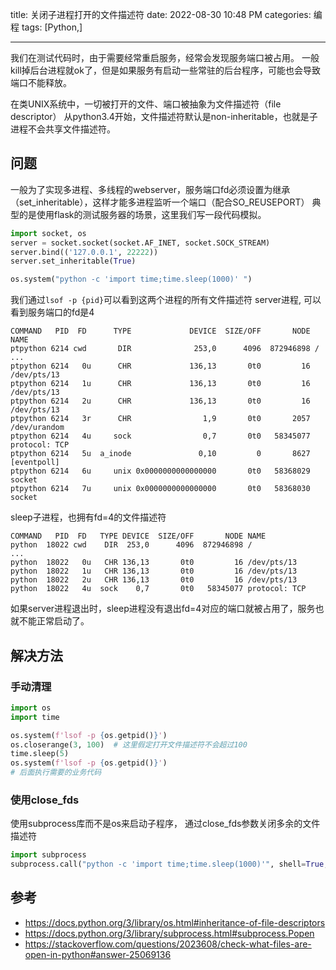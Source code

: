 title: 关闭子进程打开的文件描述符
date: 2022-08-30 10:48 PM
categories: 编程
tags: [Python,]

----

我们在测试代码时，由于需要经常重启服务，经常会发现服务端口被占用。
一般kill掉后台进程就ok了，但是如果服务有启动一些常驻的后台程序，可能也会导致端口不能释放。

在类UNIX系统中，一切被打开的文件、端口被抽象为文件描述符（file descriptor）
从python3.4开始，文件描述符默认是non-inheritable，也就是子进程不会共享文件描述符。
<!--more-->

## 问题
一般为了实现多进程、多线程的webserver，服务端口fd必须设置为继承（set_inheritable），这样才能多进程监听一个端口（配合SO_REUSEPORT）
典型的是使用flask的测试服务器的场景，这里我们写一段代码模拟。

```python
import socket, os
server = socket.socket(socket.AF_INET, socket.SOCK_STREAM)
server.bind(('127.0.0.1', 22222))
server.set_inheritable(True)

os.system("python -c 'import time;time.sleep(1000)' ")
```

我们通过`lsof -p {pid}`可以看到这两个进程的所有文件描述符
server进程, 可以看到服务端口的fd是4
```
COMMAND   PID  FD      TYPE             DEVICE  SIZE/OFF       NODE NAME
ptpython 6214 cwd       DIR              253,0      4096  872946898 /
...
ptpython 6214   0u      CHR             136,13       0t0         16 /dev/pts/13
ptpython 6214   1u      CHR             136,13       0t0         16 /dev/pts/13
ptpython 6214   2u      CHR             136,13       0t0         16 /dev/pts/13
ptpython 6214   3r      CHR                1,9       0t0       2057 /dev/urandom
ptpython 6214   4u     sock                0,7       0t0   58345077 protocol: TCP
ptpython 6214   5u  a_inode               0,10         0       8627 [eventpoll]
ptpython 6214   6u     unix 0x0000000000000000       0t0   58368029 socket
ptpython 6214   7u     unix 0x0000000000000000       0t0   58368030 socket
```

sleep子进程，也拥有fd=4的文件描述符
```
COMMAND   PID  FD   TYPE DEVICE  SIZE/OFF       NODE NAME
python  18022 cwd    DIR  253,0      4096  872946898 /
...
python  18022   0u   CHR 136,13       0t0         16 /dev/pts/13
python  18022   1u   CHR 136,13       0t0         16 /dev/pts/13
python  18022   2u   CHR 136,13       0t0         16 /dev/pts/13
python  18022   4u  sock    0,7       0t0   58345077 protocol: TCP
```

如果server进程退出时，sleep进程没有退出fd=4对应的端口就被占用了，服务也就不能正常启动了。


## 解决方法
### 手动清理
```Python
import os
import time

os.system(f'lsof -p {os.getpid()}')
os.closerange(3, 100)  # 这里假定打开文件描述符不会超过100
time.sleep(5)
os.system(f'lsof -p {os.getpid()}')
# 后面执行需要的业务代码
```

### 使用close_fds
使用subprocess库而不是os来启动子程序， 通过close_fds参数关闭多余的文件描述符
```python
import subprocess
subprocess.call("python -c 'import time;time.sleep(1000)'", shell=True, close_fds=True)
```

## 参考
- https://docs.python.org/3/library/os.html#inheritance-of-file-descriptors
- https://docs.python.org/3/library/subprocess.html#subprocess.Popen
- https://stackoverflow.com/questions/2023608/check-what-files-are-open-in-python#answer-25069136